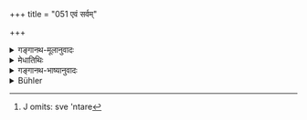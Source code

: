 +++
title = "051 एवं सर्वम्"

+++

<details><summary>गङ्गानथ-मूलानुवादः</summary>

Thus repeatedly suppressing time (of dissolution) by time (of creation and maintenance), he, of inconceivable power, created all this and also myself; [he directed me to maintain it] and then disappeared within himself.—(51)
</details>

<details><summary>मेधातिथिः</summary>

**एवं** किंचित् साक्षात् किंचित् प्रजापतिनियोगेन **स** भगवान् **सर्वम्** इदं जगत् **सृष्ट्वा** उत्पाद्य **मां** च जगत्स्थितौ नियोज्य स्वे ऽन्तरे[^९३] ऽचिन्त्य आश्चर्यरूपो महान् प्रभावः पराक्रमः सर्वविषयाशक्तिर् यस्य स सृष्ट्वा **अन्तर्दधे** ऽन्तर्धानं कृतवान् इच्छागृहीतं शरीरं योगशक्त्योज्झित्वा पुनर् अप्रकाशः संवृत्तः । **आत्मनीति** । यथान्ये भावाः प्रकृताव् अन्तर्धीयन्त एवं सो ऽन्यत्रेत्य् एवं न । किं तर्ह्य् आत्मन्य् एव प्रलीनः । न हि तस्यान्या प्रकृतिर् अस्ति यत्रान्तर्धीयेत, सर्वभूतानां तत्प्रकृतित्वात् । जगत्सर्वव्यापारान् निवृत्तिर् वान्तर्धानम् । **भूयः कालं कालेन पीडयन्** । सृष्ट्वेत्य् एतत् क्रियापेक्षः शता द्रष्टव्यः । प्रलयकालं सर्गस्थितिकालेन विनाशयन् । **भूयः** पुनर् इत्य् अर्थः । वक्ष्यति "अनन्ता सर्गसंहाराः" इति ॥ १.५१ ॥


[^९३]:
     J omits: sve 'ntare
</details>

<details><summary>गङ्गानथ-भाष्यानुवादः</summary>

‘*Thus*’—*i.e*., something directly himself, and some under Prajāpati’s directions, the Blessed Lord,—having *created* produced,—*all this* world,—and having directed to maintain (keep going) this world;—‘*He*’ whose ‘*power*,’ sovereignty over all things, is ‘*inconceivable*,’ amazingly great, the Creator,—‘*disappeared*,’—brought about his own absorption *i.e*., having renounced the body that he had, of his own will, taken up, He again became unmanifest;—‘*within himself*;— other things become absorbed in the Root Evolvent; but He did not become absorbed in any thing else, He disappeared within his own self; He has no other source wherein He could, like other things, become absorbed; for the simple reason that all beings have their source in Him. Or ‘*disappearing*’ may mean desisting from the entire worldly process.

‘*Repeatedly suppressing time by time*’—the Present-participle (‘suppressing’) is connected with the verb ‘having oreated’; the meaning being—‘destroying the time of dissolution by the time of creation and maintenance’;—‘again and again; it will lie described later on that ‘there are endless creations and dissolutions.’—(61)
</details>

<details><summary>Bühler</summary>

051	When he whose power is incomprehensible, had thus produced the universe and men, he disappeared in himself, repeatedly suppressing one period by means of the other.
</details>
